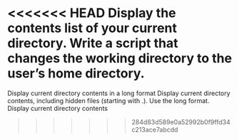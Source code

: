 <<<<<<< HEAD
Display the contents list of your current directory.
Write a script that changes the working directory to the user’s home directory.
=======
Display current directory contents in a long format
Display current directory contents, including hidden files (starting with .). Use the long format.
Display current directory contents
>>>>>>> 284d83d589e0a52992b0f9ffd34c213ace7abcdd
